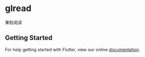 # glread

果粒阅读

## Getting Started

For help getting started with Flutter, view our online
[documentation](https://flutter.io/).
